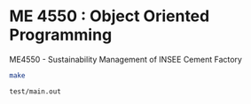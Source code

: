 # ME 4550 : Object Oriented Programming

ME4550 - Sustainability Management of INSEE Cement Factory

```bash
make

test/main.out
